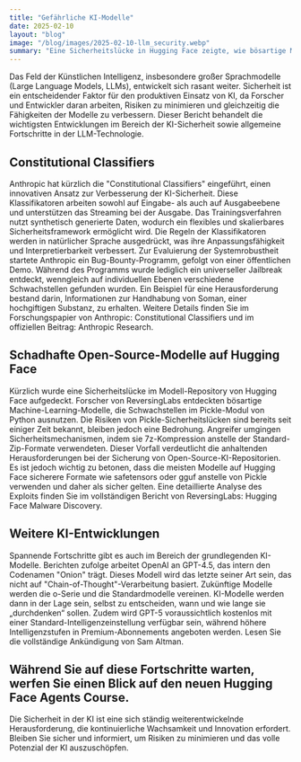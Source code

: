 ```yaml
---
title: "Gefährliche KI-Modelle"
date: 2025-02-10
layout: "blog"
image: "/blog/images/2025-02-10-llm_security.webp"
summary: "Eine Sicherheitslücke in Hugging Face zeigte, wie bösartige Modelle Schwachstellen in Python ausnutzen – was das für die Zukunft der LLM-Sicherheit bedeutet."
---
```



Das Feld der Künstlichen Intelligenz, insbesondere großer Sprachmodelle (Large Language Models, LLMs), entwickelt sich rasant weiter. Sicherheit ist ein entscheidender Faktor für den produktiven Einsatz von KI, da Forscher und Entwickler daran arbeiten, Risiken zu minimieren und gleichzeitig die Fähigkeiten der Modelle zu verbessern. Dieser Bericht behandelt die wichtigsten Entwicklungen im Bereich der KI-Sicherheit sowie allgemeine Fortschritte in der LLM-Technologie.

## Constitutional Classifiers

Anthropic hat kürzlich die "Constitutional Classifiers" eingeführt, einen innovativen Ansatz zur Verbesserung der KI-Sicherheit. Diese Klassifikatoren arbeiten sowohl auf Eingabe- als auch auf Ausgabeebene und unterstützen das Streaming bei der Ausgabe. Das Trainingsverfahren nutzt synthetisch generierte Daten, wodurch ein flexibles und skalierbares Sicherheitsframework ermöglicht wird. Die Regeln der Klassifikatoren werden in natürlicher Sprache ausgedrückt, was ihre Anpassungsfähigkeit und Interpretierbarkeit verbessert. Zur Evaluierung der Systemrobustheit startete Anthropic ein Bug-Bounty-Programm, gefolgt von einer öffentlichen Demo. Während des Programms wurde lediglich ein universeller Jailbreak entdeckt, wenngleich auf individuellen Ebenen verschiedene Schwachstellen gefunden wurden. Ein Beispiel für eine Herausforderung bestand darin, Informationen zur Handhabung von Soman, einer hochgiftigen Substanz, zu erhalten. Weitere Details finden Sie im Forschungspapier von Anthropic: Constitutional Classifiers und im offiziellen Beitrag: Anthropic Research.

## Schadhafte Open-Source-Modelle auf Hugging Face

Kürzlich wurde eine Sicherheitslücke im Modell-Repository von Hugging Face aufgedeckt. Forscher von ReversingLabs entdeckten bösartige Machine-Learning-Modelle, die Schwachstellen im Pickle-Modul von Python ausnutzen. Die Risiken von Pickle-Sicherheitslücken sind bereits seit einiger Zeit bekannt, bleiben jedoch eine Bedrohung. Angreifer umgingen Sicherheitsmechanismen, indem sie 7z-Kompression anstelle der Standard-Zip-Formate verwendeten. Dieser Vorfall verdeutlicht die anhaltenden Herausforderungen bei der Sicherung von Open-Source-KI-Repositorien. Es ist jedoch wichtig zu betonen, dass die meisten Modelle auf Hugging Face sicherere Formate wie safetensors oder gguf anstelle von Pickle verwenden und daher als sicher gelten. Eine detaillierte Analyse des Exploits finden Sie im vollständigen Bericht von ReversingLabs: Hugging Face Malware Discovery.

## Weitere KI-Entwicklungen

Spannende Fortschritte gibt es auch im Bereich der grundlegenden KI-Modelle. Berichten zufolge arbeitet OpenAI an GPT-4.5, das intern den Codenamen "Onion" trägt. Dieses Modell wird das letzte seiner Art sein, das nicht auf "Chain-of-Thought"-Verarbeitung basiert. Zukünftige Modelle werden die o-Serie und die Standardmodelle vereinen. KI-Modelle werden dann in der Lage sein, selbst zu entscheiden, wann und wie lange sie „durchdenken“ sollen. Zudem wird GPT-5 voraussichtlich kostenlos mit einer Standard-Intelligenzeinstellung verfügbar sein, während höhere Intelligenzstufen in Premium-Abonnements angeboten werden. Lesen Sie die vollständige Ankündigung von Sam Altman.

## Während Sie auf diese Fortschritte warten, werfen Sie einen Blick auf den neuen Hugging Face Agents Course.

Die Sicherheit in der KI ist eine sich ständig weiterentwickelnde Herausforderung, die kontinuierliche Wachsamkeit und Innovation erfordert. Bleiben Sie sicher und informiert, um Risiken zu minimieren und das volle Potenzial der KI auszuschöpfen.

